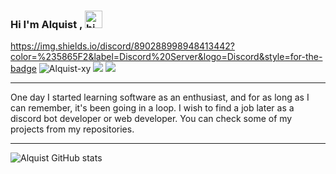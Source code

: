 ### Hi I'm Alquist , <img src="https://user-images.githubusercontent.com/1303154/88677602-1635ba80-d120-11ea-84d8-d263ba5fc3c0.gif" width="28px" alt="hi">
https://img.shields.io/discord/890288998948413442?color=%235865F2&label=Discord%20Server&logo=Discord&style=for-the-badge
<img src="https://komarev.com/ghpvc/?username=Alquist-xy&label=Profile%20Viewers&color=0083ff" alt="Alquist-xy" /> <img src="https://img.shields.io/badge/Age-19-blue" /> 
<img src="https://img.shields.io/badge/Languages-Turkish%20%26%20English-blue" />
</p>
<hr>
One day I started learning software as an enthusiast, and for as long as I can remember, it's been going in a loop. I wish to find a job later as a discord bot developer or web developer. You can check some of my projects from my repositories.
</p>
<hr>

![Alquist GitHub stats](https://github-readme-stats.vercel.app/api?username=alquist-xy&show_icons=true)
